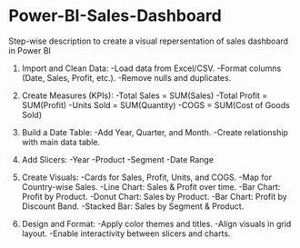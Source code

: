 # Power-BI-Sales-Dashboard

Step-wise description to create a visual repersentation of sales dashboard in Power BI

1. Import and Clean Data:
-Load data from Excel/CSV.
-Format columns (Date, Sales, Profit, etc.).
-Remove nulls and duplicates.

2. Create Measures (KPIs):
-Total Sales = SUM(Sales)
-Total Profit = SUM(Profit)
-Units Sold = SUM(Quantity)
-COGS = SUM(Cost of Goods Sold)

3. Build a Date Table:
-Add Year, Quarter, and Month.
-Create relationship with main data table.

4. Add Slicers:
-Year
-Product
-Segment
-Date Range

5. Create Visuals:
-Cards for Sales, Profit, Units, and COGS.
-Map for Country-wise Sales.
-Line Chart: Sales & Profit over time.
-Bar Chart: Profit by Product.
-Donut Chart: Sales by Product.
-Bar Chart: Profit by Discount Band.
-Stacked Bar: Sales by Segment & Product.

6. Design and Format:
-Apply color themes and titles.
-Align visuals in grid layout.
-Enable interactivity between slicers and charts.
